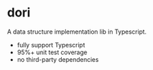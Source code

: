 # dori
A data structure implementation lib in Typescript.

- fully support Typescript
- 95%+ unit test coverage
- no third-party dependencies
